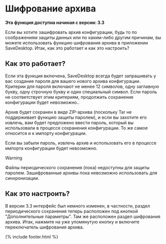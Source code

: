 
# Шифрование архива
**Эта функция доступна начиная с версии: 3.3**

Если вы хотите зашифровать архив конфигурации, будь то по соображениям защиты данных или по каким-либо другим причинам, вы можете использовать функцию шифрования архива в приложении SaveDesktop. Итак, как это работает и как это настроить?

## Как это работает?
Если эта функция включена, SaveDesktop всегда будет запрашивать у вас создание пароля для вашего нового архива конфигурации. Критерии для пароля включают не менее 12 символов, одну заглавную букву, одну строчную букву и один специальный символ. Если пароль не соответствует этим критериям, продолжить сохранение конфигурации будет невозможно..

Архив будет сохранен в виде ZIP-архива (поскольку Tar не поддерживает функцию защиты паролем), и если вы захотите его извлечь, вам будет предложено ввести пароль, который вы использовали в процессе сохранения конфигурации. То же самое относится и к импорту конфигурации.

Если вы забыли пароль, извлечь архив и использовать его в процессе импорта конфигурации будет невозможно.

> [!WARNING]  
> Файлы периодического сохранения (пока) недоступны для защиты паролем. Зашифрованные архивы пока невозможно использовать для синхронизации.

## Как это настроить?
В версии 3.3 интерфейс был немного изменен, в частности, раздел периодического сохранения теперь расположен под кнопкой "Дополнительные параметры". Там же расположен раздел шифрования архива. Итак, нажмите на уже упомянутую кнопку и включите переключатель шифрования архива.



{% include footer.html %}
